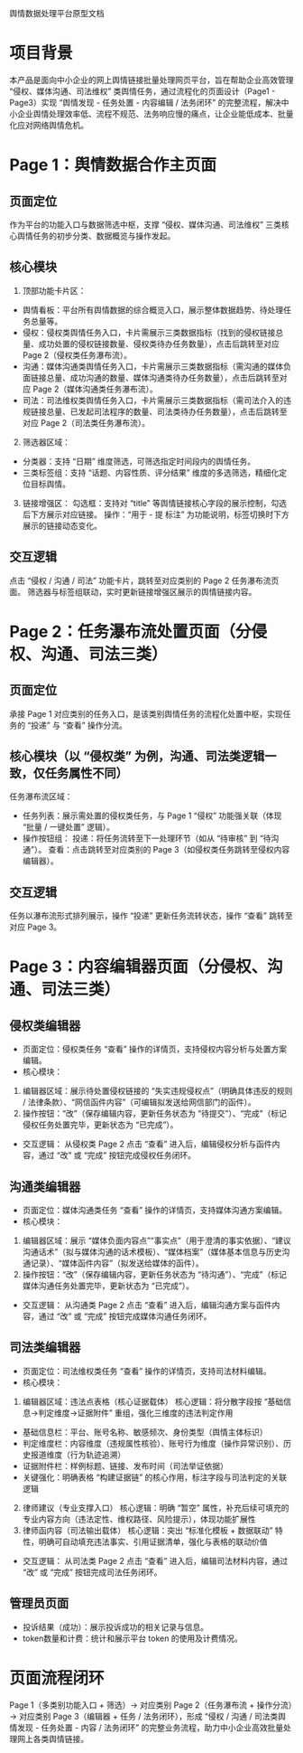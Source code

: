 舆情数据处理平台原型文档
# 项目背景
本产品是面向中小企业的网上舆情链接批量处理网页平台，旨在帮助企业高效管理 “侵权、媒体沟通、司法维权” 类舆情任务，通过流程化的页面设计（Page1 - Page3）实现 “舆情发现 - 任务处置 - 内容编辑 / 法务闭环” 的完整流程，解决中小企业舆情处理效率低、流程不规范、法务响应慢的痛点，让企业能低成本、批量化应对网络舆情危机。
# Page 1：舆情数据合作主页面
## 页面定位
作为平台的功能入口与数据筛选中枢，支撑 “侵权、媒体沟通、司法维权” 三类核心舆情任务的初步分类、数据概览与操作发起。
## 核心模块
1. 顶部功能卡片区：
- 舆情看板：平台所有舆情数据的综合概览入口，展示整体数据趋势、待处理任务总量等。
- 侵权：侵权类舆情任务入口，卡片需展示三类数据指标（找到的侵权链接总量、成功处置的侵权链接数量、侵权类待办任务数量），点击后跳转至对应 Page 2（侵权类任务瀑布流）。
- 沟通：媒体沟通类舆情任务入口，卡片需展示三类数据指标（需沟通的媒体负面链接总量、成功沟通的数量、媒体沟通类待办任务数量），点击后跳转至对应 Page 2（媒体沟通类任务瀑布流）。
- 司法：司法维权类舆情任务入口，卡片需展示三类数据指标（需司法介入的违规链接总量、已发起司法程序的数量、司法类待办任务数量），点击后跳转至对应 Page 2（司法类任务瀑布流）。
2. 筛选器区域：
- 分类器：支持 “日期” 维度筛选，可筛选指定时间段内的舆情任务。
- 三类标签组：支持 “话题、内容性质、评分结果” 维度的多选筛选，精细化定位目标舆情。
3. 链接增强区：
勾选框：支持对 “title” 等舆情链接核心字段的展示控制，勾选后下方展示对应链接。
操作：“用于 - 提 标注” 为功能说明，标签切换时下方展示的链接动态变化。
## 交互逻辑
点击 “侵权 / 沟通 / 司法” 功能卡片，跳转至对应类别的 Page 2 任务瀑布流页面。
筛选器与标签组联动，实时更新链接增强区展示的舆情链接内容。

# Page 2：任务瀑布流处置页面（分侵权、沟通、司法三类）
## 页面定位
承接 Page 1 对应类别的任务入口，是该类别舆情任务的流程化处置中枢，实现任务的 “投递” 与 “查看” 操作分流。
## 核心模块（以 “侵权类” 为例，沟通、司法类逻辑一致，仅任务属性不同）
任务瀑布流区域：
- 任务列表：展示需处置的侵权类任务，与 Page 1 “侵权” 功能强关联（体现 “批量 / 一键处置” 逻辑）。
- 操作按钮组：
投递：将任务流转至下一处理环节（如从 “待审核” 到 “待沟通”）。
查看：点击跳转至对应类别的 Page 3（如侵权类任务跳转至侵权内容编辑器）。
## 交互逻辑
任务以瀑布流形式排列展示，操作 “投递” 更新任务流转状态，操作 “查看” 跳转至对应 Page 3。

# Page 3：内容编辑器页面（分侵权、沟通、司法三类）
## 侵权类编辑器
- 页面定位：侵权类任务 “查看” 操作的详情页，支持侵权内容分析与处置方案编辑。
- 核心模块：
1. 编辑器区域：展示待处置侵权链接的 “失实违规侵权点”（明确具体违反的规则 / 法律条款）、“网信函件内容”（可编辑拟发送给网信部门的函件）。
2. 操作按钮：“改”（保存编辑内容，更新任务状态为 “待提交”）、“完成”（标记侵权任务处置完毕，更新状态为 “已完成”）。
- 交互逻辑：
从侵权类 Page 2 点击 “查看” 进入后，编辑侵权分析与函件内容，通过 “改” 或 “完成” 按钮完成侵权任务闭环。

## 沟通类编辑器
- 页面定位：媒体沟通类任务 “查看” 操作的详情页，支持媒体沟通方案编辑。
- 核心模块：
1. 编辑器区域：展示 “媒体负面内容点”“事实点”（用于澄清的事实依据）、“建议沟通话术”（拟与媒体沟通的话术模板）、“媒体档案”（媒体基本信息与历史沟通记录）、“媒体函件内容”（拟发送给媒体的函件）。
2. 操作按钮：“改”（保存编辑内容，更新任务状态为 “待沟通”）、“完成”（标记媒体沟通任务处置完毕，更新状态为 “已完成”）。
- 交互逻辑：
从沟通类 Page 2 点击 “查看” 进入后，编辑沟通方案与函件内容，通过 “改” 或 “完成” 按钮完成媒体沟通任务闭环。

## 司法类编辑器
- 页面定位：司法维权类任务 “查看” 操作的详情页，支持司法材料编辑。
- 核心模块：
1. 编辑器区域：违法点表格（核心证据载体）​
核心逻辑：将分散字段按 “基础信息→判定维度→证据附件” 重组，强化三维度的违法判定作用​
- 基础信息栏：平台、账号名称、敏感频次、身份类型（舆情主体标识）​
- 判定维度栏：内容维度（违规属性核验）、账号行为维度（操作异常识别）、历史报道维度（行为轨迹追溯）​
- 证据附件栏：样例标题、链接、发布时间（司法举证依据）​
- 关键强化：明确表格 “构建证据链” 的核心作用，标注字段与司法判定的关联逻辑​
2. 律师建议（专业支撑入口）​
核心逻辑：明确 “暂空” 属性，补充后续可填充的专业内容方向（违法定性、维权路径、风险提示），体现功能扩展性​
3. 律师函内容（司法输出载体）​
核心逻辑：突出 “标准化模板 + 数据联动” 特性，明确可自动填充违法事实、引用证据清单，强化与表格的联动价值

- 交互逻辑：
从司法类 Page 2 点击 “查看” 进入后，编辑司法材料内容，通过 “改” 或 “完成” 按钮完成司法任务闭环。

## 管理员页面
- 投诉结果（成功）：展示投诉成功的相关记录与信息。
- token数量和计费：统计和展示平台 token 的使用及计费情况。

# 页面流程闭环
Page 1（多类别功能入口 + 筛选）→ 对应类别 Page 2（任务瀑布流 + 操作分流）→ 对应类别 Page 3（编辑器 + 任务 / 法务闭环），形成 “侵权 / 沟通 / 司法类舆情发现 - 任务处置 - 内容 / 法务闭环” 的完整业务流程，助力中小企业高效批量处理网上各类舆情链接。
